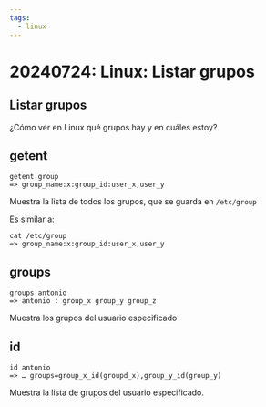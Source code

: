 ```yaml
---
tags:
  - linux
---
```


# 20240724: Linux: Listar grupos

<TagsLinks />

## Listar grupos

¿Cómo ver en Linux qué grupos hay y en cuáles estoy?

## getent

```
getent group
=> group_name:x:group_id:user_x,user_y
```

Muestra la lista de todos los grupos, que se guarda en `/etc/group`

Es similar a:  

```
cat /etc/group
=> group_name:x:group_id:user_x,user_y
```

## groups

```
groups antonio
=> antonio : group_x group_y group_z
```

Muestra los grupos del usuario especificado

## id

```
id antonio
=> … groups=group_x_id(groupd_x),group_y_id(group_y)
```

Muestra la lista de grupos del usuario especificado.